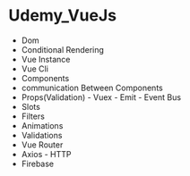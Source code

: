 # Udemy_VueJs

* Dom
* Conditional Rendering
* Vue Instance
* Vue Cli
* Components
* communication Between Components
* Props(Validation) - Vuex - Emit - Event Bus
* Slots
* Filters
* Animations
* Validations
* Vue Router
* Axios - HTTP
* Firebase

